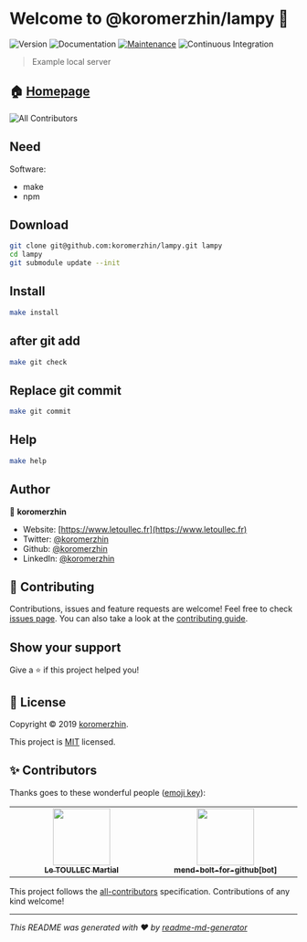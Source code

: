 # Welcome to @koromerzhin/lampy 👋

![Version](https://img.shields.io/badge/version-1.0.0-blue.svg?cacheSeconds=2592000)
![Documentation](https://img.shields.io/badge/documentation-yes-brightgreen.svg)
[![Maintenance](https://img.shields.io/badge/Maintained%3F-yes-green.svg)](https://github.com/koromerzhin/lampy/graphs/commit-activity)
![Continuous Integration](https://github.com/koromerzhin/lampy/workflows/Continuous%20Integration/badge.svg?branch=develop)

> Example local server

## 🏠 [Homepage](https://github.com/koromerzhin/lampy#readme)

<!-- ALL-CONTRIBUTORS-BADGE:START - Do not remove or modify this section -->
![All Contributors](https://img.shields.io/badge/all_contributors-2-orange.svg?style=flat-square)
<!-- ALL-CONTRIBUTORS-BADGE:END -->

## Need

Software:

- make
- npm

## Download

```sh
git clone git@github.com:koromerzhin/lampy.git lampy
cd lampy
git submodule update --init
```

## Install

```sh
make install
```

## after git add

```sh
make git check
```

## Replace git commit

```sh
make git commit
```

## Help

```sh
make help
```

## Author

👤 **koromerzhin**

- Website: [https://www.letoullec.fr](https://www.letoullec.fr)
- Twitter: [@koromerzhin](https://twitter.com/koromerzhin)
- Github: [@koromerzhin](https://github.com/koromerzhin)
- LinkedIn: [@koromerzhin](https://linkedin.com/in/koromerzhin)

## 🤝 Contributing

Contributions, issues and feature requests are welcome!
Feel free to check
[issues page](https://github.com/koromerzhin/lampy/issues).
You can also take a look at the
[contributing guide](https://github.com/koromerzhin/lampy/blob/develop/CONTRIBUTING.md).

## Show your support

Give a ⭐️ if this project helped you!

## 📝 License

Copyright © 2019 [koromerzhin](https://github.com/koromerzhin).

This project is
[MIT](https://github.com/koromerzhin/lampy/blob/develop/LICENSE) licensed.

## ✨ Contributors

Thanks goes to these wonderful people
([emoji key](https://allcontributors.org/docs/en/emoji-key)):

<!-- ALL-CONTRIBUTORS-LIST:START - Do not remove or modify this section -->
<!-- prettier-ignore-start -->
<!-- markdownlint-disable -->
<table>
  <tbody>
    <tr>
      <td align="center" valign="top" width="14.28%"><a href="https://github.com/koromerzhin"><img src="https://avatars0.githubusercontent.com/u/308012?v=4" width="100px;" alt=""/><br /><sub><b>Le TOULLEC Martial</b></sub></a></td>
      <td align="center" valign="top" width="14.28%"><a href="https://github.com/apps/mend-bolt-for-github"><img src="https://avatars.githubusercontent.com/in/16809?v=4" width="100px;" alt=""/><br /><sub><b>mend-bolt-for-github[bot]</b></sub></a></td>
    </tr>
  </tbody>
</table>

<!-- markdownlint-restore -->
<!-- prettier-ignore-end -->

<!-- ALL-CONTRIBUTORS-LIST:END -->

This project follows the
[all-contributors](https://github.com/all-contributors/all-contributors)
specification. Contributions of any kind welcome!

---

_This README was generated with ❤️ by
[readme-md-generator](https://github.com/kefranabg/readme-md-generator)_
